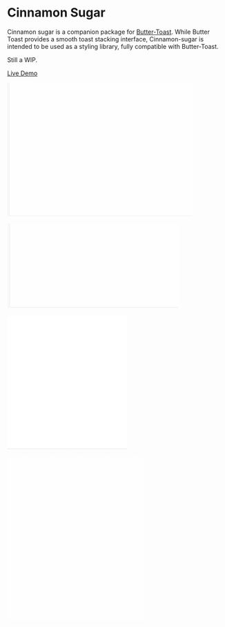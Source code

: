 # Cinnamon Sugar
Cinnamon sugar is a companion package for [Butter-Toast](https://ealush.github.io/butter-toast/#!).
While Butter Toast provides a smooth toast stacking interface, Cinnamon-sugar is intended to be used as a styling library, fully compatible with Butter-Toast.

Still a WIP.

[Live Demo](https://ealush.github.io/cinnamon-sugar)

![alt tag](https://raw.githubusercontent.com/ealush/cinnamon-sugar/master/assets/rec0.gif)

![alt tag](https://raw.githubusercontent.com/ealush/cinnamon-sugar/master/assets/rec1.gif)

![alt tag](https://raw.githubusercontent.com/ealush/cinnamon-sugar/master/assets/rec2.gif)

![alt tag](https://raw.githubusercontent.com/ealush/cinnamon-sugar/master/assets/rec3.gif)